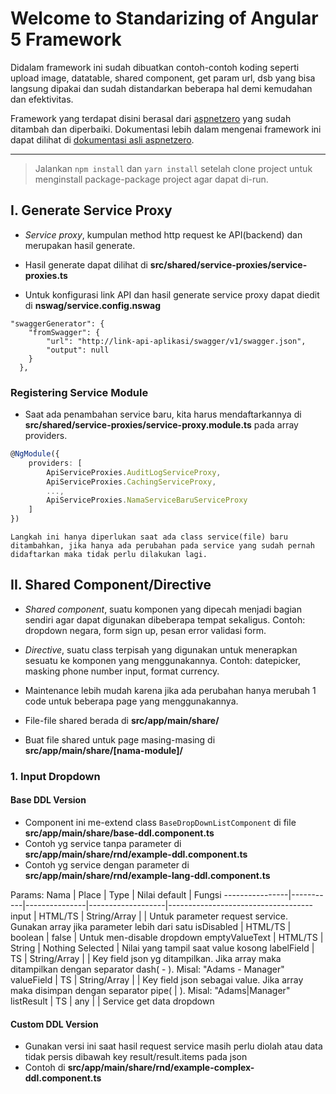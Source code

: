 # Welcome to Standarizing of Angular 5 Framework
Didalam framework ini sudah dibuatkan contoh-contoh koding seperti upload image, datatable, shared component, get param url, dsb yang bisa langsung dipakai dan sudah distandarkan beberapa hal demi kemudahan dan efektivitas. 

Framework yang terdapat disini berasal dari [aspnetzero](https://www.aspnetzero.com) yang sudah ditambah dan diperbaiki. Dokumentasi lebih dalam mengenai framework ini dapat dilihat di [dokumentasi asli aspnetzero](https://www.aspnetzero.com/Documents).

***

> Jalankan `npm install` dan `yarn install` setelah clone project untuk menginstall package-package project agar dapat di-run.

## I. Generate Service Proxy
- *Service proxy*, kumpulan method http request ke API(backend) dan merupakan hasil generate.

- Hasil generate dapat dilihat di **src/shared/service-proxies/service-proxies.ts**

- Untuk konfigurasi link API dan hasil generate service proxy dapat diedit di **nswag/service.config.nswag**
```
"swaggerGenerator": {
    "fromSwagger": {
        "url": "http://link-api-aplikasi/swagger/v1/swagger.json",
        "output": null
    }
  },
```

### Registering Service Module
- Saat ada penambahan service baru, kita harus mendaftarkannya di **src/shared/service-proxies/service-proxy.module.ts** pada array providers.
```typescript
@NgModule({
    providers: [
        ApiServiceProxies.AuditLogServiceProxy,
        ApiServiceProxies.CachingServiceProxy,
        ...,
        ApiServiceProxies.NamaServiceBaruServiceProxy
    ]
})
```
    Langkah ini hanya diperlukan saat ada class service(file) baru ditambahkan, jika hanya ada perubahan pada service yang sudah pernah didaftarkan maka tidak perlu dilakukan lagi.

## II. Shared Component/Directive
- *Shared component*, suatu komponen yang dipecah menjadi bagian sendiri agar dapat digunakan dibeberapa tempat sekaligus. 
Contoh: dropdown negara, form sign up, pesan error validasi form.

- *Directive*, suatu class terpisah yang digunakan untuk menerapkan sesuatu ke komponen yang menggunakannya. 
Contoh: datepicker, masking phone number input, format currency.

- Maintenance lebih mudah karena jika ada perubahan hanya merubah 1 code untuk beberapa page yang menggunakannya.

- File-file shared berada di **src/app/main/share/**

- Buat file shared untuk page masing-masing di **src/app/main/share/[nama-module]/**

### 1. Input Dropdown
#### Base DDL Version
- Component ini me-extend class `BaseDropDownListComponent` di file **src/app/main/share/base-ddl.component.ts**
- Contoh yg service tanpa parameter di **src/app/main/share/rnd/example-ddl.component.ts**
- Contoh yg service dengan parameter di **src/app/main/share/rnd/example-lang-ddl.component.ts**

Params:
Nama            | Place     | Type          | Nilai default     | Fungsi
----------------|-----------|---------------|-------------------|------------------------------------
input           | HTML/TS   | String/Array  |                   | Untuk parameter request service. Gunakan array jika parameter lebih dari satu
isDisabled      | HTML/TS   | boolean       | false             | Untuk men-disable dropdown
emptyValueText  | HTML/TS   | String        | Nothing Selected  | Nilai yang tampil saat value kosong
labelField      | TS        | String/Array  |                   | Key field json yg ditampilkan. Jika array maka ditampilkan dengan separator dash( - ). Misal: "Adams - Manager"
valueField      | TS        | String/Array  |                   | Key field json sebagai value. Jika array maka disimpan dengan separator pipe( \| ). Misal: "Adams\|Manager"
listResult      | TS        | any           |                   | Service get data dropdown

#### Custom DDL Version
- Gunakan versi ini saat hasil request service masih perlu diolah atau data tidak persis dibawah key result/result.items pada json
- Contoh di **src/app/main/share/rnd/example-complex-ddl.component.ts**